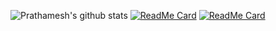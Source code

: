 ![Prathamesh's github stats](https://github-readme-stats.vercel.app/api?username=prathamesh22davande&theme=dark&show_icons=true)
[![ReadMe Card](https://github-readme-stats.vercel.app/api/pin/?username=prathamesh22davande&repo=crud-operations-node-express&theme=dark&show_icons=true)](https://github.com/prathamesh22davande/crud-operations-node-express)
[![ReadMe Card](https://github-readme-stats.vercel.app/api/pin/?username=prathamesh22davande&repo=todoapp&theme=dark&show_icons=true)](https://github.com/prathamesh22davande/todoapp)
